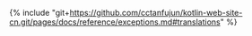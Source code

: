{% include "git+https://github.com/cctanfujun/kotlin-web-site-cn.git/pages/docs/reference/exceptions.md#translations" %}
